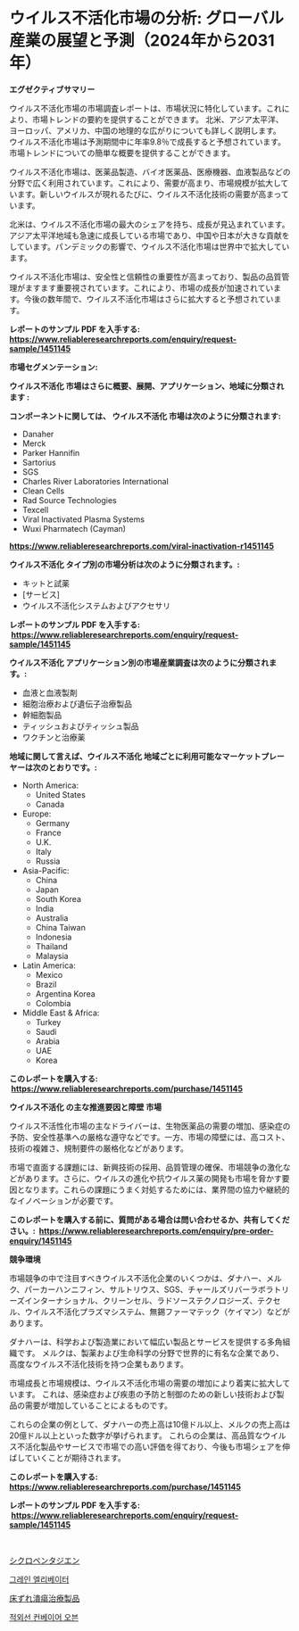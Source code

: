 <p><h1>ウイルス不活化市場の分析: グローバル産業の展望と予測（2024年から2031年）</h1></p><p><strong>エグゼクティブサマリー</strong></p>
<p><p>ウイルス不活化市場の市場調査レポートは、市場状況に特化しています。これにより、市場トレンドの要約を提供することができます。 北米、アジア太平洋、ヨーロッパ、アメリカ、中国の地理的な広がりについても詳しく説明します。 ウイルス不活化市場は予測期間中に年率9.8％で成長すると予想されています。市場トレンドについての簡単な概要を提供することができます。</p><p>ウイルス不活化市場は、医薬品製造、バイオ医薬品、医療機器、血液製品などの分野で広く利用されています。これにより、需要が高まり、市場規模が拡大しています。新しいウイルスが現れるたびに、ウイルス不活化技術の需要が高まっています。</p><p>北米は、ウイルス不活化市場の最大のシェアを持ち、成長が見込まれています。アジア太平洋地域も急速に成長している市場であり、中国や日本が大きな貢献をしています。パンデミックの影響で、ウイルス不活化市場は世界中で拡大しています。</p><p>ウイルス不活化市場は、安全性と信頼性の重要性が高まっており、製品の品質管理がますます重要視されています。これにより、市場の成長が加速されています。今後の数年間で、ウイルス不活化市場はさらに拡大すると予想されています。</p></p>
<p><strong>レポートのサンプル PDF を入手する: <a href="https://www.reliableresearchreports.com/enquiry/request-sample/1451145">https://www.reliableresearchreports.com/enquiry/request-sample/1451145</a></strong></p>
<p><strong>市場セグメンテーション:</strong></p>
<p><strong> ウイルス不活化 市場はさらに概要、展開、アプリケーション、地域に分類されます :</strong></p>
<p><strong>コンポーネントに関しては、 ウイルス不活化 市場は次のように分類されます: &nbsp;</strong></p>
<p><ul><li>Danaher</li><li>Merck</li><li>Parker Hannifin</li><li>Sartorius</li><li>SGS</li><li>Charles River Laboratories International</li><li>Clean Cells</li><li>Rad Source Technologies</li><li>Texcell</li><li>Viral Inactivated Plasma Systems</li><li>Wuxi Pharmatech (Cayman)</li></ul></p>
<p><strong><a href="https://www.reliableresearchreports.com/viral-inactivation-r1451145">https://www.reliableresearchreports.com/viral-inactivation-r1451145</a></strong></p>
<p><strong> ウイルス不活化 タイプ別の市場分析は次のように分類されます。:</strong></p>
<p><ul><li>キットと試薬</li><li>[サービス]</li><li>ウイルス不活化システムおよびアクセサリ</li></ul></p>
<p><strong>レポートのサンプル PDF を入手する: &nbsp;<a href="https://www.reliableresearchreports.com/enquiry/request-sample/1451145">https://www.reliableresearchreports.com/enquiry/request-sample/1451145</a></strong></p>
<p><strong> ウイルス不活化 アプリケーション別の市場産業調査は次のように分類されます。:</strong></p>
<p><ul><li>血液と血液製剤</li><li>細胞治療および遺伝子治療製品</li><li>幹細胞製品</li><li>ティッシュおよびティッシュ製品</li><li>ワクチンと治療薬</li></ul></p>
<p><strong>地域に関して言えば、ウイルス不活化 地域ごとに利用可能なマーケットプレーヤーは次のとおりです。:</strong></p>
<p><ul>
    <li>
        North America:
        <ul>
            <li>United States</li>
            <li>Canada</li>
        </ul>
    </li>
    <li>
        Europe:
        <ul>
            <li>Germany</li>
            <li>France</li>
            <li>U.K.</li>
            <li>Italy</li>
            <li>Russia</li>
        </ul>
    </li>
    <li>
        Asia-Pacific:
        <ul>
            <li>China</li>
            <li>Japan</li>
            <li>South Korea</li>
            <li>India</li>
            <li>Australia</li>
            <li>China Taiwan</li>
            <li>Indonesia</li>
            <li>Thailand</li>
            <li>Malaysia</li>
        </ul>
    </li>
    <li>
        Latin America:
        <ul>
            <li>Mexico</li>
            <li>Brazil</li>
            <li>Argentina Korea</li>
            <li>Colombia</li>
        </ul>
    </li>
    <li>
        Middle East & Africa:
        <ul>
            <li>Turkey</li>
            <li>Saudi</li>
            <li>Arabia</li>
            <li>UAE</li>
            <li>Korea</li>
        </ul>
    </li>
    </ul></p>
<p><strong>このレポートを購入する: &nbsp;<a href="https://www.reliableresearchreports.com/purchase/1451145">https://www.reliableresearchreports.com/purchase/1451145</a></strong></p>
<p><strong>ウイルス不活化 の主な推進要因と障壁 市場</strong></p>
<p><p>ウイルス不活性化市場の主なドライバーは、生物医薬品の需要の増加、感染症の予防、安全性基準への厳格な遵守などです。一方、市場の障壁には、高コスト、技術の複雑さ、規制要件の厳格化などがあります。</p><p>市場で直面する課題には、新興技術の採用、品質管理の確保、市場競争の激化などがあります。さらに、ウイルスの進化や抗ウイルス薬の開発も市場を脅かす要因となります。これらの課題にうまく対処するためには、業界間の協力や継続的なイノベーションが必要です。</p></p>
<p><strong>このレポートを購入する前に、質問がある場合は問い合わせるか、共有してください。:&nbsp; <a href="https://www.reliableresearchreports.com/enquiry/pre-order-enquiry/1451145">https://www.reliableresearchreports.com/enquiry/pre-order-enquiry/1451145</a></strong></p>
<p><strong>競争環境</strong></p>
<p><p>市場競争の中で注目すべきウイルス不活化企業のいくつかは、ダナハー、メルク、パーカーハンニフィン、サルトリウス、SGS、チャールズリバーラボラトリーズインターナショナル、クリーンセル、ラドソーステクノロジーズ、テクセル、ウイルス不活化プラズマシステム、無錫ファーマテック（ケイマン）などがあります。</p><p>ダナハーは、科学および製造業において幅広い製品とサービスを提供する多角組織です。 メルクは、製薬および生命科学の分野で世界的に有名な企業であり、高度なウイルス不活化技術を持つ企業もあります。</p><p>市場成長と市場規模は、ウイルス不活化市場の需要の増加により着実に拡大しています。 これは、感染症および疾患の予防と制御のための新しい技術および製品の需要が増加していることによるものです。</p><p>これらの企業の例として、ダナハーの売上高は10億ドル以上、メルクの売上高は20億ドル以上といった数字が挙げられます。 これらの企業は、高品質なウイルス不活化製品やサービスで市場での高い評価を得ており、今後も市場シェアを伸ばしていくことが期待されます。</p></p>
<p><strong>このレポートを購入する: &nbsp; <a href="https://www.reliableresearchreports.com/purchase/1451145">https://www.reliableresearchreports.com/purchase/1451145</a></strong></p>
<p><strong>レポートのサンプル PDF を入手する: &nbsp;<a href="https://www.reliableresearchreports.com/enquiry/request-sample/1451145">https://www.reliableresearchreports.com/enquiry/request-sample/1451145</a></strong><strong></strong></p>
<p>&nbsp;</p>
<p><p><a href="https://medium.com/@rusty-marie2024/%E3%82%B7%E3%82%AF%E3%83%AD%E3%83%9A%E3%83%B3%E3%82%BF%E3%82%B8%E3%82%A8%E3%83%B3%E5%B8%82%E5%A0%B4%E3%83%A1%E3%83%88%E3%83%AA%E3%82%AF%E3%82%B9%E3%81%AE%E3%83%87%E3%82%B3%E3%83%BC%E3%83%87%E3%82%A3%E3%83%B3%E3%82%B0-%E5%B8%82%E5%A0%B4%E3%82%B7%E3%82%A7%E3%82%A2-%E3%83%88%E3%83%AC%E3%83%B3%E3%83%89-%E3%81%8A%E3%82%88%E3%81%B3%E6%88%90%E9%95%B7%E3%83%91%E3%82%BF%E3%83%BC%E3%83%B3-511a88209840">シクロペンタジエン</a></p><p><a href="https://medium.com/@adonispellea2022/%EA%B3%A1%EB%AC%BC-%EC%A0%80%EC%9E%A5%EA%B3%A0-%EC%8B%9C%EC%9E%A5-%EA%B2%BD%EC%9F%81-%EB%B6%84%EC%84%9D-%EC%8B%9C%EC%9E%A5-%EB%8F%99%ED%96%A5-%EB%B0%8F-2031%EB%85%84%EA%B9%8C%EC%A7%80%EC%9D%98-%EC%98%88%EC%B8%A1-7e622bc01413">그레인 엘리베이터</a></p><p><a href="https://medium.com/@slbola/%E6%BD%B0%E7%98%8D%E6%80%A7%E8%A4%A5%E7%98%A1%E6%B2%BB%E7%99%82%E8%A3%BD%E5%93%81%E5%B8%82%E5%A0%B4%E5%B1%95%E6%9C%9B-%E7%94%A3%E6%A5%AD%E6%A6%82%E6%B3%81%E3%81%A8%E4%BA%88%E6%B8%AC-2024%E5%B9%B4%E3%81%8B%E3%82%892031%E5%B9%B4-48da7f573f4d">床ずれ潰瘍治療製品</a></p><p><a href="https://medium.com/@thib_harou/%EC%A0%81%EC%99%B8%EC%84%A0-%EC%BB%A8%EB%B2%A0%EC%9D%B4%EC%96%B4-%EC%98%A4%EB%B8%90-%EC%8B%9C%EC%9E%A5-%EB%B6%84%EC%84%9D-%EA%B7%B8%EC%9D%98-cagr-%EC%8B%9C%EC%9E%A5-%EC%84%B8%EB%B6%84%ED%99%94-%EB%B0%8F-%EA%B8%80%EB%A1%9C%EB%B2%8C-%EC%82%B0%EC%97%85-%EA%B0%9C%EC%9A%94-540e9bdeb673">적외선 컨베이어 오븐</a></p></p>